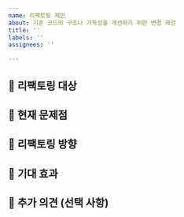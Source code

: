 ```yaml
---
name: 리팩토링 제안
about: 기존 코드의 구조나 가독성을 개선하기 위한 변경 제안
title: ''
labels: ''
assignees: ''

---
```


## 🧹 리팩토링 대상

<!-- 어떤 코드, 함수, 모듈 등이 리팩토링 대상인지 명확히 작성해 주세요. 파일 경로나 클래스명, 함수명을 포함하면 좋아요. -->

## 📌 현재 문제점

<!-- 기존 코드에서 가독성, 중복, 복잡도, 성능 등 어떤 문제가 있는지 설명해 주세요. -->

## 🔧 리팩토링 방향

<!-- 어떤 방식으로 개선하고자 하는지 구체적인 방향을 제시해 주세요. ex: 함수 분리, 네이밍 개선, 공통 모듈화 등 -->

## 🎯 기대 효과

<!-- 리팩토링을 통해 어떤 효과가 기대되는지 작성해 주세요. ex: 유지보수성 향상, 성능 개선, 협업 효율 증가 등 -->

## 💬 추가 의견 (선택 사항)

<!-- 참고할 만한 링크, 리팩토링 기준, 코드 스타일 가이드 등이 있다면 작성해 주세요. -->

